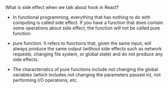 What is side effect when we talk about hook in React?

- In functional programming, everything that has nothing to do with computing is called side effect. If you have a function that does contain some operations about side effect, the function will not be called pure function.

- pure function. It refers to functions that, given the same input, will always produce the same output (without side effects such as network requests, changing file system, or global state) and do not produce any side effects.

- The characteristics of pure functions include not changing the global variables (which includes not changing the parameters passed in), not performing I/O operations, etc.